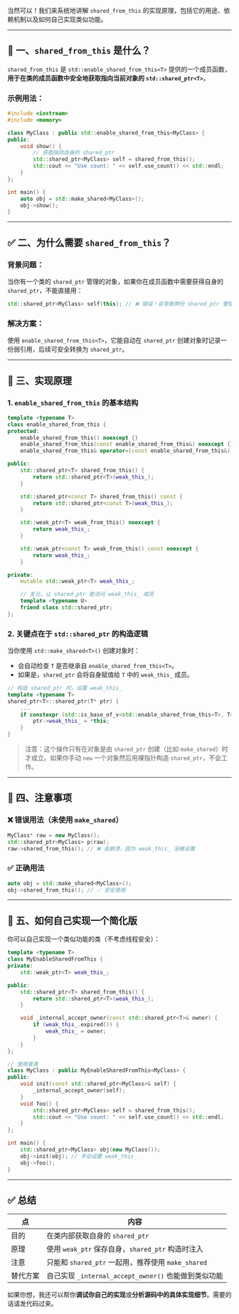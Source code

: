 当然可以！我们来系统地讲解 `shared_from_this` 的实现原理，包括它的用途、依赖机制以及如何自己实现类似功能。

---

## 🌟 一、`shared_from_this` 是什么？

`shared_from_this` 是 `std::enable_shared_from_this<T>` 提供的一个成员函数，**用于在类的成员函数中安全地获取指向当前对象的 `std::shared_ptr<T>`**。

### 示例用法：

```cpp
#include <iostream>
#include <memory>

class MyClass : public std::enable_shared_from_this<MyClass> {
public:
    void show() {
        // 获取指向自身的 shared_ptr
        std::shared_ptr<MyClass> self = shared_from_this();
        std::cout << "Use count: " << self.use_count() << std::endl;
    }
};

int main() {
    auto obj = std::make_shared<MyClass>();
    obj->show();
}
```

---

## ✅ 二、为什么需要 `shared_from_this`？

### 背景问题：

当你有一个类的 `shared_ptr` 管理的对象，如果你在成员函数中需要获得自身的 `shared_ptr`，不能直接用：

```cpp
std::shared_ptr<MyClass> self(this); // ❌ 错误！会导致两份 shared_ptr 管理同一块内存，最终 double free
```

### 解决方案：

使用 `enable_shared_from_this<T>`，它能自动在 `shared_ptr` 创建对象时记录一份弱引用，后续可安全转换为 `shared_ptr`。

---

## 🔧 三、实现原理

### 1. `enable_shared_from_this` 的基本结构

```cpp
template <typename T>
class enable_shared_from_this {
protected:
    enable_shared_from_this() noexcept {}
    enable_shared_from_this(const enable_shared_from_this&) noexcept {}
    enable_shared_from_this& operator=(const enable_shared_from_this&) noexcept { return *this; }

public:
    std::shared_ptr<T> shared_from_this() {
        return std::shared_ptr<T>(weak_this_);
    }

    std::shared_ptr<const T> shared_from_this() const {
        return std::shared_ptr<const T>(weak_this_);
    }

    std::weak_ptr<T> weak_from_this() noexcept {
        return weak_this_;
    }

    std::weak_ptr<const T> weak_from_this() const noexcept {
        return weak_this_;
    }

private:
    mutable std::weak_ptr<T> weak_this_;

    // 友元，让 shared_ptr 能访问 weak_this_ 成员
    template <typename U>
    friend class std::shared_ptr;
};
```

### 2. 关键点在于 `std::shared_ptr` 的构造逻辑

当你使用 `std::make_shared<T>()` 创建对象时：

* 会自动检查 `T` 是否继承自 `enable_shared_from_this<T>`。
* 如果是，`shared_ptr` 会将自身赋值给 `T` 中的 `weak_this_` 成员。

```cpp
// 构造 shared_ptr 时，设置 weak_this_
template <typename T>
shared_ptr<T>::shared_ptr(T* ptr) {
    ...
    if constexpr (std::is_base_of_v<std::enable_shared_from_this<T>, T>) {
        ptr->weak_this_ = *this;
    }
}
```

> 注意：这个操作只有在对象是由 `shared_ptr` 创建（比如 `make_shared`）时才成立。如果你手动 `new` 一个对象然后用裸指针构造 `shared_ptr`，不会工作。

---

## 🧪 四、注意事项

### ❌ 错误用法（未使用 `make_shared`）

```cpp
MyClass* raw = new MyClass();
std::shared_ptr<MyClass> p(raw);
raw->shared_from_this(); // ❌ 会崩溃，因为 weak_this_ 没被设置
```

### ✅ 正确用法

```cpp
auto obj = std::make_shared<MyClass>();
obj->shared_from_this(); // ✅ 安全使用
```

---

## 🚀 五、如何自己实现一个简化版

你可以自己实现一个类似功能的类（不考虑线程安全）：

```cpp
template <typename T>
class MyEnableSharedFromThis {
private:
    std::weak_ptr<T> weak_this_;

public:
    std::shared_ptr<T> shared_from_this() {
        return std::shared_ptr<T>(weak_this_);
    }

    void _internal_accept_owner(const std::shared_ptr<T>& owner) {
        if (weak_this_.expired()) {
            weak_this_ = owner;
        }
    }
};

// 使用者类
class MyClass : public MyEnableSharedFromThis<MyClass> {
public:
    void init(const std::shared_ptr<MyClass>& self) {
        _internal_accept_owner(self);
    }
    void foo() {
        std::shared_ptr<MyClass> self = shared_from_this();
        std::cout << "Use count: " << self.use_count() << std::endl;
    }
};

int main() {
    std::shared_ptr<MyClass> obj(new MyClass());
    obj->init(obj); // 手动设置 weak_this_
    obj->foo();
}
```

---

## ✅ 总结

| 点    | 内容                                       |
| ---- | ---------------------------------------- |
| 目的   | 在类内部获取自身的 `shared_ptr`                   |
| 原理   | 使用 `weak_ptr` 保存自身，`shared_ptr` 构造时注入    |
| 注意   | 只能和 `shared_ptr` 一起用，推荐使用 `make_shared`  |
| 替代方案 | 自己实现 `_internal_accept_owner()` 也能做到类似功能 |

如果你想，我还可以帮你**调试你自己的实现**或**分析源码中的具体实现细节**。需要的话请发代码过来。
